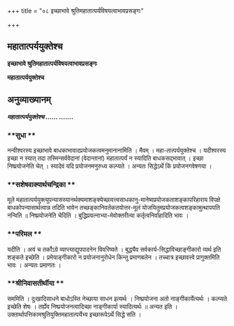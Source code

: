 +++
title = "०८ इच्छाभावे श्रुतिमहातात्पर्यविषयत्वाभावप्रसङ्गः"

+++


## महातात्पर्ययुक्तेश्च

**इच्छाभावे श्रुतिमहातात्पर्यविषयत्वाभावप्रसङ्गः**

**महातात्पर्ययुक्तेश्च**

## **अनुव्याख्यानम्**

***महातात्पर्ययुक्तेश्च ...... .......***

### **सुधा **

नन्वीश्वरस्य इच्छाभावे बाधकाभावादप्रयोजकत्वमनुमानानामिति । मैवम् । महा-तात्पर्ययुक्तेश्च । यदीश्वरस्य इच्छा न स्यात् तदा तस्मिन्सर्ववेदानां (वेदान्तानां) महातात्पर्यं न स्यादिति बाधकसद्भावात् । इच्छा निष्प्रयोजनेति चेत् । स्यादेवं यदि प्रयोजनमनुरुध्य कल्प्यते । अन्यतः सिद्धेऽर्थे किं प्रयोजनगवेषणया ।

### **सशेषवाक्यार्थचन्द्रिका **

मूले महातात्पर्ययुक्त्युपन्यासस्यानर्थक्यमाशङ्क्येच्छावत्त्वसाधकानु-मानेष्वप्रयोजकताशङ्कापरिहाराय विपक्षे बाधकोपन्यासार्थत्वान्न तदिति भावेन तच्छङ्कानिवर्तकतयोत्तर-मूलं योजयितुमप्रयोजकत्वशङ्कामुत्थापयति नन्विति ॥ निष्प्रयोजनेति चेदिति । बुद्धिप्रयत्नाभ्या-मेवोक्तरीत्या कर्तृत्वनिर्वाहादिति भावः ।

### **परिमल **

यदीति । अयं च तर्कोऽग्रे व्याप्त्याद्युपपादनेन विवरिष्यते । बुद्ध्यैव सर्वकार्य-सिद्धाविच्छाङ्गीकारो व्यर्थ इति शङ्कते इच्छेति । प्रमेयाङ्गीकारो न प्रयोजनानुरोधेन किन्तु प्रमाणबलेन । तच्चात्र इच्छावत्त्वे प्रागुक्तमिति भावः । अन्यतः प्रमाणतः ।

### **श्रीनिवासतीर्थीया **

सममिति । दुःखादिसाधने बाधोऽस्ति नेच्छाया साधन इत्यर्थः । निष्प्रयोजना अतो नाङ्गीकार्येत्यर्थः । कल्प्यते इच्छेति शेषः । तर्ह्येव निष्प्रयोजनत्वादिच्छा नाङ्गीकार्या स्यादित्यर्थः ॥ अन्यत इति । उक्तार्थापत्तिकामश्रुतियुक्तिमहातात्पर्येभ्य इच्छारूपेऽर्थे सिद्धे सति ।





